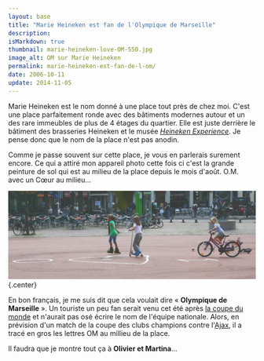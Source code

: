```yaml
---
layout: base
title: "Marie Heineken est fan de l'Olympique de Marseille"
description: 
isMarkdown: true
thumbnail: marie-heineken-love-OM-550.jpg
image_alt: OM sur Marie Heineken
permalink: marie-heineken-est-fan-de-l-om/
date: 2006-10-11
update: 2014-11-05
---
```




Marie Heineken est le nom donné à une place tout près de chez moi. C'est une place parfaitement ronde avec des bâtiments modernes autour et un des rare immeubles de plus de 4 étages du quartier. Elle est juste derrière le bâtiment des brasseries Heineken et le musée *[Heineken Experience](http://www.heinekenexperience.com/index.jsp)*. Je pense donc que le nom de la place n'est pas anodin.

Comme je passe souvent sur cette place, je vous en parlerais surement encore. Ce qui a attiré mon appareil photo cette fois ci c'est la grande peinture de sol qui est au milieu de la place depuis le mois d'août. O.M. avec un Cœur au milieu...

![OM sur Marie Heineken](marie-heineken-love-OM-550.jpg){.center}

En bon français, je me suis dit que cela voulait dire « **Olympique de Marseille** ». Un touriste un peu fan serait venu cet été après [la coupe du monde](/on-est-en-finale) et n'aurait pas osé écrire le nom de l'équipe nationale. Alors, en prévision d'un match de la coupe des clubs champions contre l'[Ajax](http://www.ajax.nl/web/show), il a tracé en gros les lettres OM au millieu de la place.

Il faudra que je montre tout ça à **Olivier et Martina**...